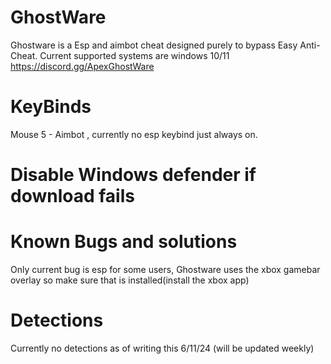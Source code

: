 # GhostWare
Ghostware is a Esp and aimbot cheat designed purely to bypass Easy Anti-Cheat.
Current supported systems are windows 10/11
https://discord.gg/ApexGhostWare
# KeyBinds
Mouse 5 - Aimbot , currently no esp keybind just always on.
# Disable Windows defender if download fails
# Known Bugs and solutions
Only current bug is esp for some users, Ghostware uses the xbox gamebar overlay so make sure that is installed(install the xbox app)
# Detections
Currently no detections as of writing this 6/11/24 (will be updated weekly)
